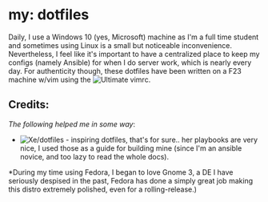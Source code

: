 # my: dotfiles

Daily, I use a Windows 10 (yes, Microsoft) machine as I'm a full time student and sometimes using Linux is a small but noticeable inconvenience. Nevertheless, I feel like it's important to have a centralized place to keep my configs (namely Ansible) for when I do server work, which is nearly every day. For authenticity though, these dotfiles have been written on a F23 machine w/vim using the ![Ultimate vimrc](https://github.com/amix/vimrc). 

## Credits:
*The following helped me in some way*:

* ![Xe/dotfiles](https://github.com/Xe/dotfiles) - inspiring dotfiles, that's for sure.. her playbooks are very nice, I used those as a guide for building mine (since I'm an ansible novice, and too lazy to read the whole docs).

*During my time using Fedora, I began to love Gnome 3, a DE I have seriously despised in the past, Fedora has done a simply great job making this distro extremely polished, even for a rolling-release.)


